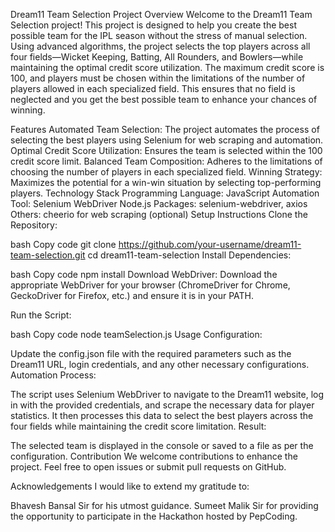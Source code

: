 Dream11 Team Selection Project
Overview
Welcome to the Dream11 Team Selection project! This project is designed to help you create the best possible team for the IPL season without the stress of manual selection. Using advanced algorithms, the project selects the top players across all four fields—Wicket Keeping, Batting, All Rounders, and Bowlers—while maintaining the optimal credit score utilization. The maximum credit score is 100, and players must be chosen within the limitations of the number of players allowed in each specialized field. This ensures that no field is neglected and you get the best possible team to enhance your chances of winning.

Features
Automated Team Selection: The project automates the process of selecting the best players using Selenium for web scraping and automation.
Optimal Credit Score Utilization: Ensures the team is selected within the 100 credit score limit.
Balanced Team Composition: Adheres to the limitations of choosing the number of players in each specialized field.
Winning Strategy: Maximizes the potential for a win-win situation by selecting top-performing players.
Technology Stack
Programming Language: JavaScript
Automation Tool: Selenium WebDriver
Node.js Packages: selenium-webdriver, axios
Others: cheerio for web scraping (optional)
Setup Instructions
Clone the Repository:

bash
Copy code
git clone https://github.com/your-username/dream11-team-selection.git
cd dream11-team-selection
Install Dependencies:

bash
Copy code
npm install
Download WebDriver:
Download the appropriate WebDriver for your browser (ChromeDriver for Chrome, GeckoDriver for Firefox, etc.) and ensure it is in your PATH.

Run the Script:

bash
Copy code
node teamSelection.js
Usage
Configuration:

Update the config.json file with the required parameters such as the Dream11 URL, login credentials, and any other necessary configurations.
Automation Process:

The script uses Selenium WebDriver to navigate to the Dream11 website, log in with the provided credentials, and scrape the necessary data for player statistics.
It then processes this data to select the best players across the four fields while maintaining the credit score limitation.
Result:

The selected team is displayed in the console or saved to a file as per the configuration.
Contribution
We welcome contributions to enhance the project. Feel free to open issues or submit pull requests on GitHub.

Acknowledgements
I would like to extend my gratitude to:

Bhavesh Bansal Sir for his utmost guidance.
Sumeet Malik Sir for providing the opportunity to participate in the Hackathon hosted by PepCoding.
